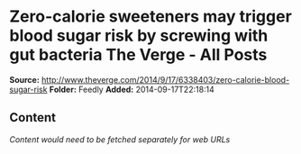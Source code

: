 # Zero-calorie sweeteners may trigger blood sugar risk by screwing with gut bacteria The Verge - All Posts

**Source:** http://www.theverge.com/2014/9/17/6338403/zero-calorie-blood-sugar-risk
**Folder:** Feedly
**Added:** 2014-09-17T22:18:14




## Content
*Content would need to be fetched separately for web URLs*
